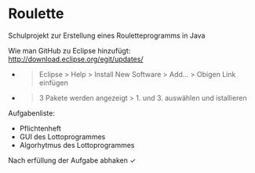 # Roulette
Schulprojekt zur Erstellung eines Rouletteprogramms in Java

Wie man GitHub zu Eclipse hinzufügt:
 http://download.eclipse.org/egit/updates/
 - > Eclipse > Help > Install New Software > Add... > Obigen Link einfügen
 - > 3 Pakete werden angezeigt > 1. und 3. auswählen und istallieren

Aufgabenliste:
- Pflichtenheft
- GUI des Lottoprogrammes
- Algorhytmus des Lottoprogrammes

Nach erfüllung der Aufgabe abhaken ✓ 
